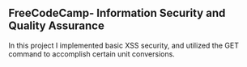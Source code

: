 **FreeCodeCamp**- Information Security and Quality Assurance
------

In this project I implemented basic XSS security, and utilized the GET command to accomplish certain unit conversions.


